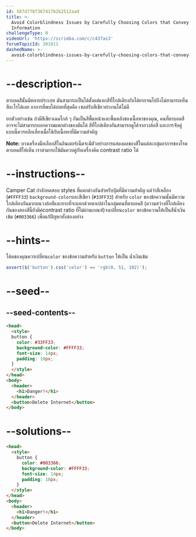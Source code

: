 ```yaml
---
id: 587d778f367417b2b2512aad
title: >-
  Avoid Colorblindness Issues by Carefully Choosing Colors that Convey
  Information
challengeType: 0
videoUrl: 'https://scrimba.com/c/c437as3'
forumTopicId: 301011
dashedName: >-
  avoid-colorblindness-issues-by-carefully-choosing-colors-that-convey-information
---
```


# --description--

ตาบอดสีนั้นมีหลายประเภท มันสามารถเป็นได้ตั้งแต่แยกสีที่ใกล้เคียงกับได้ยากจนไปถึงไม่สามารถเห็นสีอะไรได้เลย
อาการที่พบได้บ่อยที่สุดคือ เซลล์รับสีเขียวทำงานได้ไม่ดี

ยกตัวอย่างเช่น ถ้ามีสีเขียวเฉดใกล้ ๆ กันเป็นสีพื้นหน้าและพื้นหลังของเนื้อหาของคุณ, คนที่ตาบอดสีอาจจะไม่สามารถบอกความแตกต่างของมันได้
สีที่ใกล้เคียงกันสามารถดูได้จากวงล้อสี และการจับคู่แบบนี้ควรหลีกเลี่ยงเมื่อใช้กับเนื้อหาที่มีความสำคัญ

**Note:** บางเครื่องมือเลือกสีในอินเตอร์เน็ตจะมีตัวอย่างการแสดงผลของสีในแต่ละกลุ่มอาการของโรคตาบอดสีให้เห็น เราสามารถใช้มันควบคู่กับเครื่องคิด contrast ratio ได้

# --instructions--

Camper Cat กำลังทดสอบ styles ที่แตกต่างกันสำหรับปุ่มที่มีความสำคัญ
แต่ว่าสีเหลือง (`#FFFF33`) `background-color`และสีเขียว (`#33FF33`) สำหรับ `color` ของข้อความนั้นมีความใกล้เคียงกันมากบนวงล้อสีและยากที่จะแยกด้วยตาเปล่าในกลุ่มคนที่ตาบอดสี (ความสว่างที่ใกล้เคียงกันของสองสีนี้ยังมีค่contrast ratio ที่ไม่ผ่านเกณฑ์)จงเปลี่ยน`color` ของข้อความให้เป็นสีน้ำเงินเข้ม (`#003366`) เพื่อแก้ปัญหาทั้งสองอย่าง

# --hints--

โค้ดของคุณควรเปลี่ยน`color` ของข้อความสำหรับ `button` ให้เป็น น้ำเงินเข้ม

```js
assert($('button').css('color') == 'rgb(0, 51, 102)');
```

# --seed--

## --seed-contents--

```html
<head>
  <style>
  button {
    color: #33FF33;
    background-color: #FFFF33;
    font-size: 14px;
    padding: 10px;
  }
  </style>
</head>
<body>
  <header>
    <h1>Danger!</h1>
  </header>
  <button>Delete Internet</button>
</body>
```

# --solutions--

```html
<head>
  <style>
    button {
      color: #003366;
      background-color: #FFFF33;
      font-size: 14px;
      padding: 10px;
    }
  </style>
</head>
<body>
  <header>
    <h1>Danger!</h1>
  </header>
  <button>Delete Internet</button>
</body>
```
